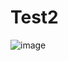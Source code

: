 # Test2

![image](https://user-images.githubusercontent.com/121002225/212018093-cd8b6403-b5f6-4e96-bbba-9a62909a0776.png)
